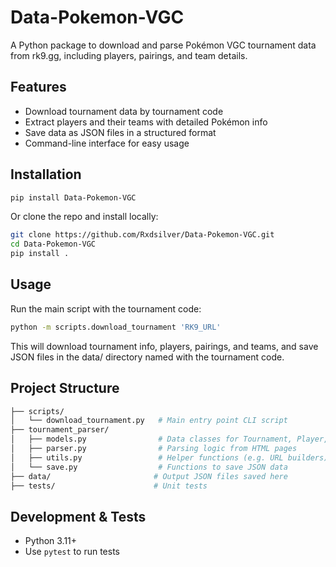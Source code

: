 # Data-Pokemon-VGC

A Python package to download and parse Pokémon VGC tournament data from rk9.gg, including players, pairings, and team details.

## Features

- Download tournament data by tournament code
- Extract players and their teams with detailed Pokémon info
- Save data as JSON files in a structured format
- Command-line interface for easy usage

## Installation

```bash
pip install Data-Pokemon-VGC
```

Or clone the repo and install locally:

```bash
git clone https://github.com/Rxdsilver/Data-Pokemon-VGC.git
cd Data-Pokemon-VGC
pip install .
```

## Usage

Run the main script with the tournament code:

```bash
python -m scripts.download_tournament 'RK9_URL'
```

This will download tournament info, players, pairings, and teams, and save JSON files in the data/ directory named with the tournament code.

## Project Structure

```graphql
├── scripts/
│   └── download_tournament.py   # Main entry point CLI script
├── tournament_parser/
│   ├── models.py                # Data classes for Tournament, Player, Team, etc.
│   ├── parser.py                # Parsing logic from HTML pages
│   ├── utils.py                 # Helper functions (e.g. URL builders)
│   └── save.py                  # Functions to save JSON data
├── data/                       # Output JSON files saved here
├── tests/                      # Unit tests
```

## Development & Tests

- Python 3.11+
- Use `pytest` to run tests

